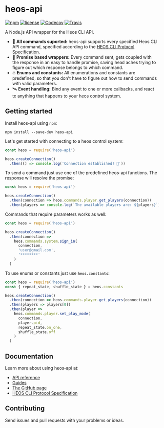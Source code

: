 # heos-api

[![npm](https://img.shields.io/npm/v/heos-api.svg?style=flat-square)](https://www.npmjs.com/package/heos-api)
[![license](https://img.shields.io/github/license/mashape/apistatus.svg?style=flat-square)](https://github.com/JuliusCC/heos-api/blob/master/LICENSE)
[![Codecov](https://img.shields.io/codecov/c/github/codecov/example-python.svg?style=flat-square)](https://codecov.io/gh/JuliusCC/heos-api)
[![Travis](https://img.shields.io/travis/rust-lang/rust.svg?style=flat-square)](https://travis-ci.org/JuliusCC/heos-api)

A Node.js API wrapper for the Heos CLI API.

* 💯 **All commands suported:** heos-api supports every specified Heos CLI API command, specified according to the [HEOS CLI Protocol Specification](http://rn.dmglobal.com/euheos/HEOS_CLI_ProtocolSpecification.pdf).
* 🎉 **Promise based wrappers:** Every command sent, gets coupled with the response in an easy to handle promise, saving head aches trying to figure out which response belongs to which command.
* 🔥 **Enums and constants:** All enumerations and constants are predefined, so that you don't have to figure out how to send commands with valid parameters.
* 🛰 **Event handling:** Bind any event to one or more callbacks, and react to anything that happens to your heos control system.

## Getting started

Install heos-api using `npm`:

```
npm install --save-dev heos-api
```

Let's get started with connecting to a heos control system:

```js
const heos = require('heos-api')

heos.createConnection()
  .then(() => console.log('Connection established! 🌈'))
```

To send a command just use one of the predefined heos-api functions. The response will resolve the promise:

```js
const heos = require('heos-api')

heos.createConnection()
  .then(connection => heos.commands.player.get_players(connection))
  .then(players => console.log(`The available players are: ${players}`))
```

Commands that require parameters works as well:

```js
const heos = require('heos-api')

heos.createConnection()
  .then(connection =>
    heos.commands.system.sign_in(
      connection,
      'user@gmail.com',
      '********'
    )
  )
```

To use enums or constants just use `heos.constants`:

```js
const heos = require('heos-api')
const { repeat_state, shuffle_state } = heos.constants

heos.createConnection()
  .then(connection => heos.commands.player.get_players(connection))
  .then(players => players[0])
  .then(player =>
    heos.commands.player.set_play_mode(
      connection,
      player.pid,
      repeat_state.on_one,
      shuffle_state.off
    )
  )
```

## Documentation
Learn more about using heos-api at:
* [API reference](http://juliuscc.github.io/heos-api)
* [Guides](http://juliuscc.github.io/heos-api)
* [The GitHub page](https://github.com/JuliusCC/heos-api)
* [HEOS CLI Protocol Specification](http://rn.dmglobal.com/euheos/HEOS_CLI_ProtocolSpecification.pdf)

## Contributing
Send issues and pull requests with your problems or ideas.